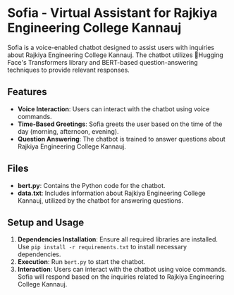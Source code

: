 # Sofia - Virtual Assistant for Rajkiya Engineering College Kannauj

Sofia is a voice-enabled chatbot designed to assist users with inquiries about Rajkiya Engineering College Kannauj. The chatbot utilizes 🤗Hugging Face's Transformers library and BERT-based question-answering techniques to provide relevant responses. 

## Features
- **Voice Interaction**: Users can interact with the chatbot using voice commands.
- **Time-Based Greetings**: Sofia greets the user based on the time of the day (morning, afternoon, evening).
- **Question Answering**: The chatbot is trained to answer questions about Rajkiya Engineering College Kannauj.

## Files
- **bert.py**: Contains the Python code for the chatbot.
- **data.txt**: Includes information about Rajkiya Engineering College Kannauj, utilized by the chatbot for answering questions.

## Setup and Usage
1. **Dependencies Installation**: Ensure all required libraries are installed. Use `pip install -r requirements.txt` to install necessary dependencies.
2. **Execution**: Run `bert.py` to start the chatbot.
3. **Interaction**: Users can interact with the chatbot using voice commands. Sofia will respond based on the inquiries related to Rajkiya Engineering College Kannauj.

